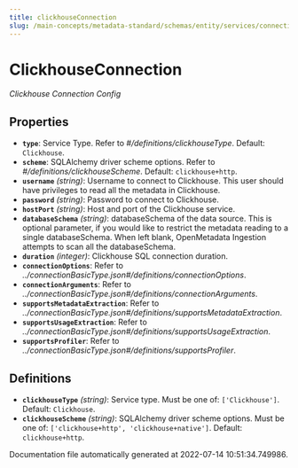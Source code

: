 ```yaml
---
title: clickhouseConnection
slug: /main-concepts/metadata-standard/schemas/entity/services/connections/database/clickhouseconnection
---
```


# ClickhouseConnection

*Clickhouse Connection Config*

## Properties

- **`type`**: Service Type. Refer to *#/definitions/clickhouseType*. Default: `Clickhouse`.
- **`scheme`**: SQLAlchemy driver scheme options. Refer to *#/definitions/clickhouseScheme*. Default: `clickhouse+http`.
- **`username`** *(string)*: Username to connect to Clickhouse. This user should have privileges to read all the metadata in Clickhouse.
- **`password`** *(string)*: Password to connect to Clickhouse.
- **`hostPort`** *(string)*: Host and port of the Clickhouse service.
- **`databaseSchema`** *(string)*: databaseSchema of the data source. This is optional parameter, if you would like to restrict the metadata reading to a single databaseSchema. When left blank, OpenMetadata Ingestion attempts to scan all the databaseSchema.
- **`duration`** *(integer)*: Clickhouse SQL connection duration.
- **`connectionOptions`**: Refer to *../connectionBasicType.json#/definitions/connectionOptions*.
- **`connectionArguments`**: Refer to *../connectionBasicType.json#/definitions/connectionArguments*.
- **`supportsMetadataExtraction`**: Refer to *../connectionBasicType.json#/definitions/supportsMetadataExtraction*.
- **`supportsUsageExtraction`**: Refer to *../connectionBasicType.json#/definitions/supportsUsageExtraction*.
- **`supportsProfiler`**: Refer to *../connectionBasicType.json#/definitions/supportsProfiler*.
## Definitions

- **`clickhouseType`** *(string)*: Service type. Must be one of: `['Clickhouse']`. Default: `Clickhouse`.
- **`clickhouseScheme`** *(string)*: SQLAlchemy driver scheme options. Must be one of: `['clickhouse+http', 'clickhouse+native']`. Default: `clickhouse+http`.


Documentation file automatically generated at 2022-07-14 10:51:34.749986.
